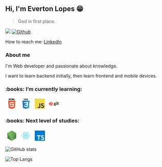 ## Hi, I'm Everton Lopes :grin:
> God in first place.

![](https://visitor-badge.laobi.icu/badge?page_id=Evertonlopes.EvertonLopes)
[![Github](https://img.shields.io/github/followers/EvertonLopes?label=Follow&style=social)](https://github.com/EvertonLopes)

How to reach me: [LinkedIn](https://www.linkedin.com/in/everton-lopes-costa)

### About me
I'm Web developer and passionate about knowledge.

I want to learn backend initially, then learn frontend and mobile devices.

<H3> :books: I’m currently learning:</H3>
<p>
  <img src="https://raw.githubusercontent.com/github/explore/80688e429a7d4ef2fca1e82350fe8e3517d3494d/topics/html/html.png" alt="HTML" height="32" style="vertical-align:top; margin:4px">
  <img src="https://raw.githubusercontent.com/github/explore/80688e429a7d4ef2fca1e82350fe8e3517d3494d/topics/css/css.png" alt="CSS" height="32" style="vertical-align:top; margin:4px">
<img src="https://raw.githubusercontent.com/github/explore/80688e429a7d4ef2fca1e82350fe8e3517d3494d/topics/javascript/javascript.png" alt="Javascript" height="32" style="vertical-align:top; margin:4px">
<img src="https://raw.githubusercontent.com/github/explore/80688e429a7d4ef2fca1e82350fe8e3517d3494d/topics/git/git.png" alt="Git" height="32" style="vertical-align:top; margin:4px">
</p>

<H3> :books: Next level of studies:</H3>
<p>
  <img src="https://raw.githubusercontent.com/github/explore/80688e429a7d4ef2fca1e82350fe8e3517d3494d/topics/nodejs/nodejs.png" alt="NodeJS" height="32" style="vertical-align:top; margin:4px">
  <img src="https://raw.githubusercontent.com/github/explore/80688e429a7d4ef2fca1e82350fe8e3517d3494d/topics/react/react.png" alt="React" height="32" style="vertical-align:top; margin:4px">
<img src="https://raw.githubusercontent.com/github/explore/80688e429a7d4ef2fca1e82350fe8e3517d3494d/topics/typescript/typescript.png" alt="Typescript" height="32" style="vertical-align:top; margin:4px">
</p>

![GitHub stats](https://github-readme-stats.vercel.app/api?username=EvertonLopes&show_icons=true&theme=tokyonight)

![Top Langs](https://github-readme-stats.vercel.app/api/top-langs/?username=EvertonLopes&theme=tokyonight)

<!--
**EvertonLopes/EvertonLopes** is a ✨ _special_ ✨ repository because its `README.md` (this file) appears on your GitHub profile.

Here are some ideas to get you started:

- 🔭 I’m currently working on ...
- 🌱 I’m currently learning ...
- 👯 I’m looking to collaborate on ...
- 🤔 I’m looking for help with ...
- 💬 Ask me about ...
- 📫 How to reach me: ...
- 😄 Pronouns: ...
- ⚡ Fun fact: ...
-->
